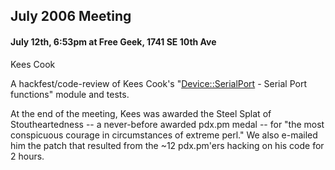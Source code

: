## July 2006 Meeting

#### July 12th, 6:53pm at Free Geek, 1741 SE 10th Ave

Kees Cook

A hackfest/code-review of Kees Cook's "[Device::SerialPort](http://search.cpan.org/search?module=Device%3A%3ASerialPort) - Serial Port functions" module and tests.

At the end of the meeting, Kees was awarded the Steel Splat of Stoutheartedness -- a never-before awarded pdx.pm medal -- for "the most conspicuous courage in circumstances of extreme perl."  We also e-mailed him the patch that resulted from the ~12 pdx.pm'ers hacking on his code for 2 hours.
